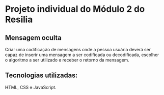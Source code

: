 # Projeto individual do Módulo 2 do Resilia

## Mensagem oculta
Criar uma codificação de mensagens onde a pessoa usuária deverá ser capaz de inserir uma mensagem a ser codificada ou decodificada, escolher o algoritmo a ser utilizado e receber o retorno da mensagem.

## Tecnologias utilizadas:
HTML, CSS e JavaScript.
